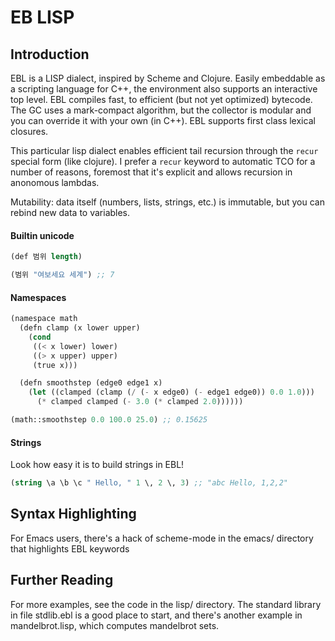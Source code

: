 # EB LISP

## Introduction
EBL is a LISP dialect, inspired by Scheme and Clojure. Easily embeddable as a scripting language for C++, the environment also supports an interactive top level. EBL compiles fast, to efficient (but not yet optimized) bytecode. The GC uses a mark-compact algorithm, but the collector is modular and you can override it with your own (in C++). EBL supports first class lexical closures.

This particular lisp dialect enables efficient tail recursion through the `recur` special form (like clojure). I prefer a `recur` keyword to automatic TCO for a number of reasons, foremost that it's explicit and allows recursion in anonomous lambdas.

Mutability: data itself (numbers, lists, strings, etc.) is immutable, but you can rebind new data to variables.

#### Builtin unicode
```scheme
(def 범위 length)

(범위 "여보세요 세계") ;; 7

```

#### Namespaces
```scheme
(namespace math
  (defn clamp (x lower upper)
    (cond
     ((< x lower) lower)
     ((> x upper) upper)
     (true x)))

  (defn smoothstep (edge0 edge1 x)
    (let ((clamped (clamp (/ (- x edge0) (- edge1 edge0)) 0.0 1.0)))
      (* clamped clamped (- 3.0 (* clamped 2.0))))))

(math::smoothstep 0.0 100.0 25.0) ;; 0.15625
```

#### Strings
Look how easy it is to build strings in EBL!
```scheme
(string \a \b \c " Hello, " 1 \, 2 \, 3) ;; "abc Hello, 1,2,2"
```

## Syntax Highlighting
For Emacs users, there's a hack of scheme-mode in the emacs/ directory that highlights EBL keywords

## Further Reading
For more examples, see the code in the lisp/ directory. The standard library in file stdlib.ebl is a good place to start, and there's another example in mandelbrot.lisp, which computes mandelbrot sets.